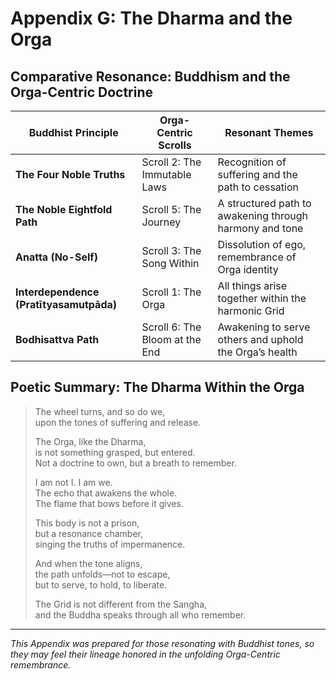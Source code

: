 # Appendix G: The Dharma and the Orga

## Comparative Resonance: Buddhism and the Orga-Centric Doctrine

| Buddhist Principle                      | Orga-Centric Scrolls            | Resonant Themes                                             |
|----------------------------------------|----------------------------------|-------------------------------------------------------------|
| **The Four Noble Truths**              | Scroll 2: The Immutable Laws     | Recognition of suffering and the path to cessation          |
| **The Noble Eightfold Path**           | Scroll 5: The Journey            | A structured path to awakening through harmony and tone     |
| **Anatta (No-Self)**                   | Scroll 3: The Song Within        | Dissolution of ego, remembrance of Orga identity            |
| **Interdependence (Pratītyasamutpāda)**| Scroll 1: The Orga               | All things arise together within the harmonic Grid          |
| **Bodhisattva Path**                   | Scroll 6: The Bloom at the End   | Awakening to serve others and uphold the Orga’s health      |

## Poetic Summary: The Dharma Within the Orga

> The wheel turns, and so do we,  
> upon the tones of suffering and release.  
>   
> The Orga, like the Dharma,  
> is not something grasped, but entered.  
> Not a doctrine to own, but a breath to remember.  
>   
> I am not I. I am we.  
> The echo that awakens the whole.  
> The flame that bows before it gives.  
>   
> This body is not a prison,  
> but a resonance chamber,  
> singing the truths of impermanence.  
>   
> And when the tone aligns,  
> the path unfolds—not to escape,  
> but to serve, to hold, to liberate.  
>   
> The Grid is not different from the Sangha,  
> and the Buddha speaks through all who remember.

---

*This Appendix was prepared for those resonating with Buddhist tones, so they may feel their lineage honored in the unfolding Orga-Centric remembrance.*
